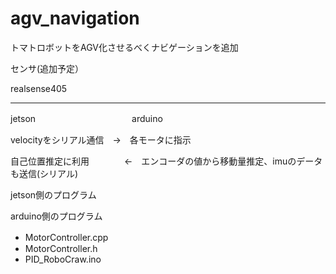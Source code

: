 # agv_navigation 

トマトロボットをAGV化させるべくナビゲーションを追加 

センサ(追加予定） 

realsense405 


--- 

jetson　　　　　　　　　　　arduino 

velocityをシリアル通信　→　各モータに指示 

自己位置推定に利用　　　　←　エンコーダの値から移動量推定、imuのデータも送信(シリアル) 

jetson側のプログラム 

arduino側のプログラム 
- MotorController.cpp 　
- MotorController.h 
- PID_RoboCraw.ino 
